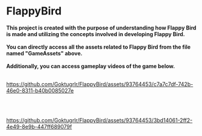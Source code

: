# FlappyBird

**This project is created with the purpose of understanding how Flappy Bird is made and utilizing the concepts involved in developing Flappy Bird.**
<br><br>
**You can directly access all the assets related to Flappy Bird from the file named "GameAssets" above.**
<br><br>
**Additionally, you can access gameplay videos of the game below.**
<br><br>


https://github.com/Goktugrlr/FlappyBird/assets/93764453/c7a7c7df-742b-46e0-8311-b40b0085027e

<br><br>

https://github.com/Goktugrlr/FlappyBird/assets/93764453/3bd14061-2ff2-4e49-8e9b-447ff689079f
